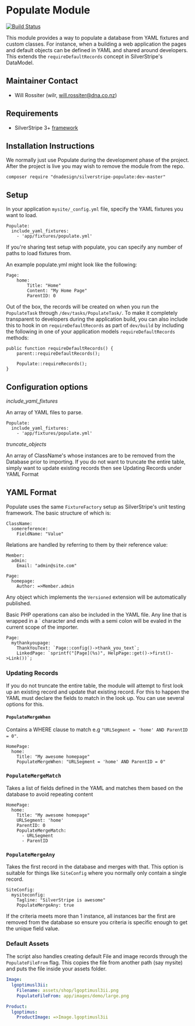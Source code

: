 # Populate Module

[![Build Status](https://secure.travis-ci.org/dnadesign/silverstripe-populate.png?branch=master)](http://travis-ci.org/dnadesign/silverstripe-populate)

This module provides a way to populate a database from YAML fixtures and custom
classes. For instance, when a building a web application the pages and default
objects can be defined in YAML and shared around developers. This extends the
`requireDefaultRecords` concept in SilverStripe's DataModel.

## Maintainer Contact

 * Will Rossiter (wilr, will.rossiter@dna.co.nz)

## Requirements

 * SilverStripe 3+ [framework](https://github.com/silverstripe/silverstripe-framework)

## Installation Instructions

We normally just use Populate during the development phase of the project. After
the project is live you may wish to remove the module from the repo.

```
composer require "dnadesign/silverstripe-populate:dev-master"
```

## Setup

In your application `mysite/_config.yml` file, specify the YAML fixtures you 
want to load.
	
	Populate:
	  include_yaml_fixtures:
	    - 'app/fixtures/populate.yml'

If you're sharing test setup with populate, you can specify any number of paths
to load fixtures from.

An example populate.yml might look like the following:

	Page:
		home:
			Title: "Home"
			Content: "My Home Page"
			ParentID: 0

Out of the box, the records will be created on when you run the `PopulateTask` 
through `/dev/tasks/PopulateTask/`. To make it completely transparent to 
developers during the application build, you can also include this to hook in on
`requireDefaultRecords` as part of `dev/build` by including the following in 
one of your application models `requireDefaultRecords` methods:

	public function requireDefaultRecords() {
		parent::requireDefaultRecords();

		Populate::requireRecords();
	}

## Configuration options

*include_yaml_fixtures*

An array of YAML files to parse.
	
	Populate:
	  include_yaml_fixtures:
	    - 'app/fixtures/populate.yml'

*truncate_objects*

An array of ClassName's whose instances are to be removed from the Database 
prior to importing. If you do not want to truncate the entire table, simply want
to update existing records then see Updating Records under YAML Format

## YAML Format

Populate uses the same `FixtureFactory` setup as SilverStripe's unit testing 
framework. The basic structure of which is:

	ClassName:
	  somereference:
	  	FieldName: "Value"

Relations are handled by referring to them by their reference value:

	Member:
	  admin:
	    Email: "admin@site.com"

	Page:
	  homepage:
	    Author: =>Member.admin

Any object which implements the `Versioned` extension will be automatically
published. 

Basic PHP operations can also be included in the YAML file. Any line that is
wrapped in a ` character and ends with a semi colon will be evaled in the 
current scope of the importer.

	Page:
	  mythankyoupage:
	    ThankYouText: `Page::config()->thank_you_text`;
	    LinkedPage: `sprintf("[Page](%s)", HelpPage::get()->first()->Link())`;

### Updating Records

If you do not truncate the entire table, the module will attempt to first look
up an existing record and update that existing record. For this to happen the
YAML must declare the fields to match in the look up. You can use several 
options for this.

#### `PopulateMergeWhen` 

Contains a WHERE clause to match e.g `"URLSegment = 'home' AND ParentID = 0"`.

	HomePage:
	  home:
	    Title: "My awesome homepage"
	    PopulateMergeWhen: "URLSegment = 'home' AND ParentID = 0"

### `PopulateMergeMatch` 

Takes a list of fields defined in the YAML and matches them based on the 
database to avoid repeating content
	
	HomePage:
	  home:
	  	Title: "My awesome homepage"
	  	URLSegment: 'home'
	  	ParentID: 0
	  	PopulateMergeMatch:
	  	  - URLSegment
	  	  - ParentID

### `PopulateMergeAny`

Takes the first record in the database and merges with that. This option is
suitable for things like `SiteConfig` where you normally only contain a single
record.

	SiteConfig:
	  mysiteconfig:
	  	Tagline: "SilverStripe is awesome"
	  	PopulateMergeAny: true

If the criteria meets more than 1 instance, all instances bar the first are 
removed from the database so ensure you criteria is specific enough to get the
unique field value.

### Default Assets

The script also handles creating default File and image records through the 
`PopulateFileFrom` flag. This copies the file from another path (say mysite) and
puts the file inside your assets folder.

```yml
Image:
  lgoptimusl3ii:
    Filename: assets/shop/lgoptimusl3ii.png
    PopulateFileFrom: app/images/demo/large.png

Product:
  lgoptimus:
    ProductImage: =>Image.lgoptimusl3ii